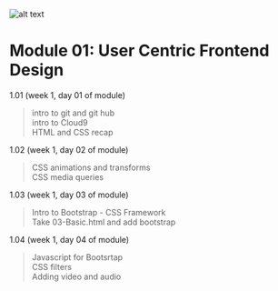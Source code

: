 
![alt text][logo]  
# Module 01: User Centric Frontend Design

1.01 (week 1, day 01 of module)  
>intro to git and git hub  
>intro to Cloud9  
>HTML and CSS recap

1.02 (week 1, day 02 of module)  
>CSS animations and transforms  
>CSS media queries   

1.03 (week 1, day 03 of module)  
>Intro to Bootstrap - CSS Framework  
>Take 03-Basic.html and add bootstrap  
  
1.04 (week 1, day 04 of module)  
>Javascript for Bootsrtap  
>CSS filters    
>Adding video and audio    
  




[logo]:https://codeinstitute.net/wp-content/uploads/2016/06/Code-Institute.png "Logo Title Text 2"